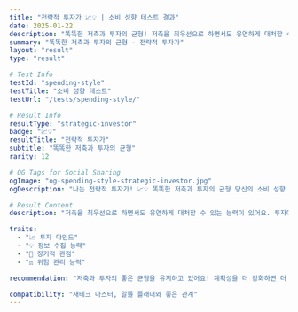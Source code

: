 ```yaml
---
title: "전략적 투자가 📈💡 | 소비 성향 테스트 결과"
date: 2025-01-22
description: "똑똑한 저축과 투자의 균형! 저축을 최우선으로 하면서도 유연하게 대처할 수 있는 능력이 있어요. 투자에 관심이 많고, 돈을 불리는 방법을 꾸준히 공부합니다...."
summary: "똑똑한 저축과 투자의 균형 - 전략적 투자가"
layout: "result"
type: "result"

# Test Info
testId: "spending-style"
testTitle: "소비 성향 테스트"
testUrl: "/tests/spending-style/"

# Result Info
resultType: "strategic-investor"
badge: "📈💡"
resultTitle: "전략적 투자가"
subtitle: "똑똑한 저축과 투자의 균형"
rarity: 12

# OG Tags for Social Sharing
ogImage: "og-spending-style-strategic-investor.jpg"
ogDescription: "나는 전략적 투자가! 📈💡 똑똑한 저축과 투자의 균형 당신의 소비 성향 테스트 결과는?"

# Result Content
description: "저축을 최우선으로 하면서도 유연하게 대처할 수 있는 능력이 있어요. 투자에 관심이 많고, 돈을 불리는 방법을 꾸준히 공부합니다."

traits:
  - "📈 투자 마인드"
  - "💡 정보 수집 능력"
  - "🎯 장기적 관점"
  - "⚖️ 위험 관리 능력"

recommendation: "저축과 투자의 좋은 균형을 유지하고 있어요! 계획성을 더 강화하면 더 큰 성과를 얻을 수 있습니다. 가계부 앱 사용을 시작해보세요!"

compatibility: "재테크 마스터, 알뜰 플래너와 좋은 관계"
---
```

